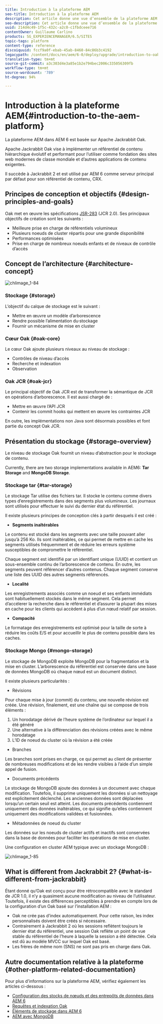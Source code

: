 ```yaml
---
title: Introduction à la plateforme AEM
seo-title: Introduction à la plateforme AEM
description: Cet article donne une vue d’ensemble de la plateforme AEM et de ses composants les plus importants.
seo-description: Cet article donne une vue d’ensemble de la plateforme AEM et de ses composants les plus importants.
uuid: 214d4c49-1f5c-432c-a2c0-c1fbdceee716
contentOwner: Guillaume Carlino
products: SG_EXPERIENCEMANAGER/6.5/SITES
topic-tags: platform
content-type: reference
discoiquuid: fccf9a0f-ebab-45ab-8460-84c86b3c4192
legacypath: /content/docs/en/aem/6-0/deploy/upgrade/introduction-to-oak
translation-type: tm+mt
source-git-commit: a3c303d4e3a85e1b2e794bec2006c335056309fb
workflow-type: tm+mt
source-wordcount: '789'
ht-degree: 94%

---
```



# Introduction à la plateforme AEM{#introduction-to-the-aem-platform}

La plateforme AEM dans AEM 6 est basée sur Apache Jackrabbit Oak.

Apache Jackrabbit Oak vise à implémenter un référentiel de contenu hiérarchique évolutif et performant pour l’utiliser comme fondation des sites web modernes de classe mondiale et d’autres applications de contenu exigentes.

Il succède à Jackrabbit 2 et est utilisé par AEM 6 comme serveur principal par défaut pour son référentiel de contenu, CRX.

## Principes de conception et objectifs {#design-principles-and-goals}

Oak met en œuvre les spécifications [JSR-283](https://www.day.com/day/en/products/jcr/jsr-283.html) (JCR 2.0). Ses principaux objectifs de création sont les suivants :

* Meilleure prise en charge de référentiels volumineux
* Plusieurs noeuds de cluster répartis pour une grande disponibilité
* Performances optimisées
* Prise en charge de nombreux noeuds enfants et de niveaux de contrôle d’accès

## Concept de l’architecture {#architecture-concept}

![chlimage_1-84](assets/chlimage_1-84.png)

### Stockage {#storage}

L’objectif du calque de stockage est le suivant :

* Mettre en œuvre un modèle d’arborescence
* Rendre possible l’alimentation du·stockage
* Fournir un mécanisme de mise en cluster

### Cœur Oak {#oak-core}

Le cœur Oak ajoute plusieurs niveaux au niveau de stockage :

* Contrôles de niveau d’accès
* Recherche et indexation
* Observation

### Oak JCR {#oak-jcr}

Le principal objectif de Oak JCR est de transformer la sémantique de JCR en opérations d’arborescence. Il est aussi chargé de :

* Mettre en œuvre l’API JCR
* Contenir les commit hooks qui mettent en œuvre les contraintes JCR

En outre, les implémentations non Java sont désormais possibles et font partie du concept Oak JCR. 

## Présentation du stockage {#storage-overview}

Le niveau de stockage Oak fournit un niveau d’abstraction pour le stockage de contenu.

Currently, there are two storage implementations available in AEM6: **Tar Storage** and **MongoDB Storage**.

### Stockage tar {#tar-storage}

Le stockage Tar utilise des fichiers tar. Il stocke le contenu comme divers types d’enregistrements dans des segments plus volumineux. Les journaux sont utilisés pour effectuer le suivi du dernier état du référentiel. 

Il existe plusieurs principes de conception clés à partir desquels il est créé :

* **Segments inaltérables**

Le contenu est stocké dans les segments avec une taille pouvant aller jusqu’à 256 Ko. Ils sont inaltérables, ce qui permet de mettre en cache les segments utilisés fréquemment et de réduire les erreurs système susceptibles de compromettre le référentiel.

Chaque segment est identifié par un identifiant unique (UUID) et contient un sous-ensemble continu de l’arborescence de contenu. En outre, les segments peuvent référencer d’autres contenus. Chaque segment conserve une liste des UUID des autres segments référencés. 

* **Localité**

Les enregistrements associés comme un noeud et ses enfants immédiats sont habituellement stockés dans le même segment. Cela permet d’accélerer la recherche dans le référentiel et d’assurer la plupart des mises en cache pour les clients qui accèdent à plus d’un nœud relatif par session.

* **Compacité**

Le formatage des enregistrements est optimisé pour la taille de sorte à réduire les coûts E/S et pour accueillir le plus de contenu possible dans les caches.

### Stockage Mongo {#mongo-storage}

Le stockage de MongoDB exploite MongoDB pour la fragmentation et la mise en cluster. L’arborescence du référentiel est conservée dans une base de données MongoDB où chaque nœud est un document distinct.

Il existe plusieurs particularités :

* Révisions

Pour chaque mise à jour (commit) du contenu, une nouvelle révision est créée. Une révision, finalement, est une chaîne qui se compose de trois éléments :

1. Un horodatage dérivé de l’heure système de l’ordinateur sur lequel il a été généré
1. Une alternative à la différenciation des révisions créées avec le même horodatage
1. L’ID de noeud du cluster où la révision a été créée

* Branches

Les branches sont prises en charge, ce qui permet au client de présenter de nombreuses modifications et de les rendre visibles à l’aide d’un simple appel de fusion.

* Documents précédents

Le stockage de MongoDB ajoute des données à un document avec chaque modification. Toutefois, il supprime uniquement les données si un nettoyage est explicitement déclenché. Les anciennes données sont déplacées lorsqu’un certain seuil est atteint. Les documents précédents contiennent uniquement des données inaltérables, ce qui signifie qu’elles contiennent uniquement des modifications validées et fusionnées.

* Métadonnées de noeud du cluster

Les données sur les noeuds de cluster actifs et inactifs sont conservées dans la base de données pour faciliter les opérations de mise en cluster.

Une configuration en cluster AEM typique avec un stockage MongoDB :

![chlimage_1-85](assets/chlimage_1-85.png)

## What is different from Jackrabbit 2? {#what-is-different-from-jackrabbit}

Étant donné qu’Oak est conçu pour être rétrocompatible avec le standard de JCR 1.0, il n’y a quasiment aucune modification au niveau de l’utilisateur. Toutefois, il existe des différences perceptibles à prendre en compte lors de la configuration d’un Oak basé sur l’installation AEM :

* Oak ne crée pas d’index automatiquement. Pour cette raison, les index personnalisés doivent être créés si nécessaire.
* Contrairement à Jackrabbit 2 où les sessions reflètent toujours le dernier état du référentiel, une session Oak reflète un point de vue stable du référentiel de l’heure à laquelle la session a été détectée. Cela est dû au modèle MVCC sur lequel Oak est basé.
* Les frères de même nom (SNS) ne sont pas pris en charge dans Oak. 

## Autre documentation relative à la plateforme {#other-platform-related-documentation}

Pour plus d’informations sur la plateforme AEM, vérifiez également les articles ci-dessous :

* [Configuration des stocks de nœuds et des entrepôts de données dans AEM 6](/help/sites-deploying/data-store-config.md)
* [Requêtes et indexation Oak](/help/sites-deploying/queries-and-indexing.md)
* [Éléments de stockage dans AEM 6](/help/sites-deploying/storage-elements-in-aem-6.md) 
* [AEM avec MongoDB](/help/sites-deploying/aem-with-mongodb.md)

